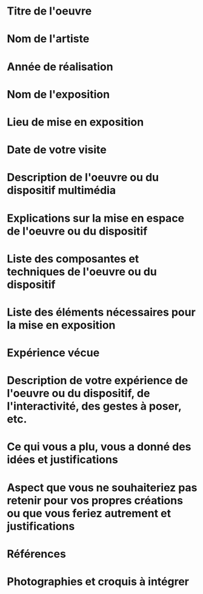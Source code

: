 # Titre de l'oeuvre

# Nom de l'artiste

# Année de réalisation

# Nom de l'exposition

# Lieu de mise en exposition 

# Date de votre visite

# Description de l'oeuvre ou du dispositif multimédia

# Explications sur la mise en espace de l'oeuvre ou du dispositif

# Liste des composantes et techniques de l'oeuvre ou du dispositif

# Liste des éléments nécessaires pour la mise en exposition

# Expérience vécue 

# Description de votre expérience de l'oeuvre ou du dispositif, de l'interactivité, des gestes à poser, etc.

# Ce qui vous a plu, vous a donné des idées et justifications

# Aspect que vous ne souhaiteriez pas retenir pour vos propres créations ou que vous feriez autrement et justifications

# Références

# Photographies et croquis à intégrer
